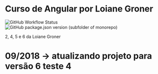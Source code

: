 ﻿# Curso de Angular por Loiane Groner

![GitHub Workflow Status](https://github.com/FabianaTavares/loiane.curso.angular24e5/workflows/Gerador%20de%20CHANGELOG/badge.svg)
![GitHub package.json version (subfolder of monorepo)](https://img.shields.io/github/package-json/v/FabianaTavares/loiane.curso.angular24e5?color=blue)

2, 4, 5 e 6 da Loiane Groner
# 09/2018 -> atualizando projeto para versão 6 teste 4

